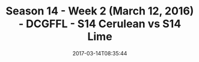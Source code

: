 ---
title: Season 14 - Week 2 (March 12, 2016) - DCGFFL - S14 Cerulean vs S14 Lime
teams-score:
- team: _teams/s14-cerulean.md
  score: 12
- team: _teams/s14-lime.md
  score: 35
mvp: Jared Lucas, Vinnie DeRight
game-ball: Mike Weir, RJ Martin
sportsperson: ''
season: 14
week: 2
date: '2017-03-14T08:35:44'
pageid: season-14-week-2-march-12-2016-5092-vs-5098
---